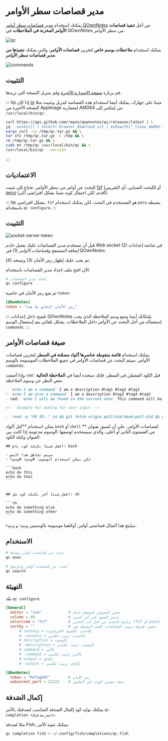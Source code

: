 # مدير قصاصات سطر الأوامر

يمكنك استخدام [مدير قصاصات سطر أوامر QOwnNotes](https://github.com/qownnotes/qc) من أجل **تنفيذ قصاصات الأوامر المخزنة في الملاحظات** في QOwnNotes من سطر الأوامر.

![qc](/img/qc.png)

يمكنك استخدام **ملاحظات بوسم خاص** لتخزين **قصاصات الأوامر**، والتي يمكنك **تنفيذها من مدير قصاصات سطر الأوامر**.

![commands](/img/commands.png)

## التثبيت

قم بزيارة [صفحة الإصدارة الأخيرة](https://github.com/qownnotes/qc/releases/latest) وقم بتنزيل النسخة التي تريدها.

::: tip إذا كان [jq](https://stedolan.github.io/jq) مثبتا على جهازك، يمكنك أيضا استخدام هذه القصاصة لتنزيل وتثبيت مثلا النسخة الأخيرة من AppImage لمعمارية AMD64 من لينكس إلى ‪`/usr/local/bin/qc`‬:

```bash
curl https://api.github.com/repos/qownnotes/qc/releases/latest | \
jq '.assets[] | select(.browser_download_url | endswith("_linux_amd64.tar.gz")) | .browser_download_url' | \
xargs curl -Lo /tmp/qc.tar.gz && \
tar xfz /tmp/qc.tar.gz -C /tmp && \
rm /tmp/qc.tar.gz && \
sudo mv /tmp/qc /usr/local/bin/qc && \
/usr/local/bin/qc --version
```
:::

## الاعتماديات

للبحث عن أوامر من سطر الأوامر، تحتاج إلى تثبيت [fzf](https://github.com/junegunn/fzf) (للبحث الضبابي، أي التقريبي) أو [peco](https://github.com/peco/peco) (أقدم، لكن احتمال كونه مثبتا بشكل افتراضي أكبر).

::: tip بشكل افتراضي، `fzf` هو المستخدم في البحث، لكن يمكنك استخدام `peco` بضبطه باستخدام `qc configure`. :::

## التثبيت

![socket-server-token](/img/socket-server-token.png)

قبل أن تستخدم مدير القصاصات عليك تفعيل *خادم Web socket* (2) في شاشة إعدادات *إضافة المتصفح وقصاصات الأوامر* (1) في QOwnNotes.

ثم يجب عليك إظهار رمز الأمان (3) ونسخه (4).

الآن افتح ملف إعداد مدير القصاصات باستخدام:

```bash
# إعداد مدير القصاصات
qc configure
```

ثم ضع رمز الأمان في خاصية `token`:

```toml
[QOwnNotes]
token = "رمز الأمان الخاص بك هنا"
```

::: تلميح داخل إعدادات QOwnNotes بإمكانك أيضا وضع وسم الملاحظة الذي يجب إستعماله من أجل البحث عن الأوامر داخل الملاحظات. بشكل تلقائي يتم إستعمال الوسم `commands`. :::

## صيغة قصاصات الأوامر

يمكنك استخدام **قائمة منقوطة عناصرها أكواد مضمّنة في السطر** لتخزين قصاصات الأوامر. سيتم البحث عن قصاصات الأوامر في جميع الملاحظات الموسومة بالوسم `commands`.

وإذا أضفت `cmd:` قبل الكود المضمّن في السطر، فإنك ستجده أيضا في **الملاحظة الحالية** بغض النظر عن وسوم الملاحظة.

```markdown
- `echo I am a command` I am a description #tag1 #tag2 #tag3
* `echo I am also a command` I am a description #tag3 #tag4 #tag5
- cmd: `echo I will be found in the current note` This command will be found in the current note regardless of note tags

<!-- Example for asking for user input -->

- `read -p "PR ID: " id && git fetch origin pull/$id/head:pull-$id && git checkout pull-$id` Ask for pull request ID and checkout pull request
```

يمكن استخدام **كتل أكواد `bash` أو `shell` ** لقصاصات الأوامر، على أن تُسبق بعنوان من المستوى الثاني أو أعلى، والذي سيستخدم لوصفها. الوسوم مدعومة إذا كانت بين العنوان وكتلة الكود.

    ## افعل شيئا بكتلة كود باش: bash

    - سيتم تجاهل هذا النص
    - لكن يمكن استخدام الوسوم: #وسم١ #وسم٢

    ```bash
    echo do this
    echo do that
    ```


    ## افعل شيئا آخر بكتلة كود شل: sh

    ```sh
    echo do something else
    echo do something other
    ```

سيُنتج هذا المثال قصاصتي أوامر: أولاهما موسومة بالوسمين `وسم١` و&nbsp;`وسم٢`.

## الاستخدام

```bash
# ابحث عن قصاصات أوامر ونفذها
qc exec
```

```bash
# ابحث عن قصاصات أوامر واعرضها
qc search
```

## التهيئة

نفّذ `qc configure`.

```toml
[General]
  editor = "vim"            # محرر النصوص المفضل لديك
  column = 40               # عرض العمود في أمر السرد
  selectcmd = "fzf"         # برنامج التحديد من أجل أمر التحرير (fzf أو peco)
  sortby = ""               # تعيين طريقة ترتيب القصاصات؛ القيم المقبولة هي:
      # recency = بالأحدث (القيمة الافتراضية)
      # -recency = بالأحدث، ترتيب عكسي
      # description = بالوصف
      # -description = بالوصف، ترتيب عكسي
      # command = بالأمر
      # -command = بالأمر، ترتيب عكسي
      # output = بالناتج
      # -output = بالناتج، ترتيب عكسي

[QOwnNotes]
  token = "MvTagHXF"        # رمز الأمان
  websocket_port = 22222    # منفذ مقبس الويب في التطبيق
```

## إكمال الصَدفة

يمكنك توليد كود إكمال الصدفة المناسب لصدفتك بالأمر <code dir="ltr">qc completion &lt;اسم_صدفتك&gt;</code>.

مثلا لصدفة Fish، يمكنك تنفيذ الأمر:

```bash
qc completion fish > ~/.config/fish/completions/qc.fish
```

